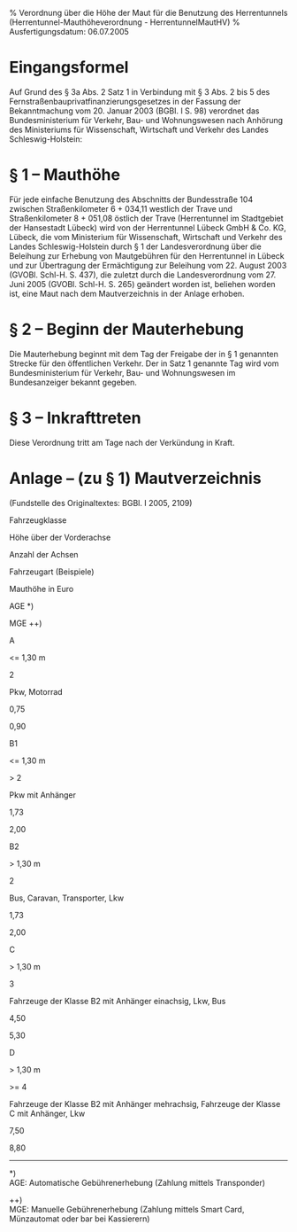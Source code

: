 % Verordnung über die Höhe der Maut für die Benutzung des Herrentunnels  (Herrentunnel-Mauthöheverordnung - HerrentunnelMautHV)
% Ausfertigungsdatum: 06.07.2005
 
# Eingangsformel

Auf Grund des § 3a Abs. 2 Satz 1 in Verbindung mit § 3 Abs. 2 bis 5 des Fernstraßenbauprivatfinanzierungsgesetzes in der Fassung der Bekanntmachung vom 20. Januar 2003 (BGBl. I S. 98) verordnet das Bundesministerium für Verkehr, Bau- und Wohnungswesen nach Anhörung des Ministeriums für Wissenschaft, Wirtschaft und Verkehr des Landes Schleswig-Holstein:

# § 1 – Mauthöhe

Für jede einfache Benutzung des Abschnitts der Bundesstraße 104 zwischen Straßenkilometer 6 + 034,11 westlich der Trave und Straßenkilometer 8 + 051,08 östlich der Trave (Herrentunnel im Stadtgebiet der Hansestadt Lübeck) wird von der Herrentunnel Lübeck GmbH & Co. KG, Lübeck, die vom Ministerium für Wissenschaft, Wirtschaft und Verkehr des Landes Schleswig-Holstein durch § 1 der Landesverordnung über die Beleihung zur Erhebung von Mautgebühren für den Herrentunnel in Lübeck und zur Übertragung der Ermächtigung zur Beleihung vom 22. August 2003 (GVOBl. Schl-H. S. 437), die zuletzt durch die Landesverordnung vom 27. Juni 2005 (GVOBl. Schl-H. S. 265) geändert worden ist, beliehen worden ist, eine Maut nach dem Mautverzeichnis in der Anlage erhoben.

# § 2 – Beginn der Mauterhebung

Die Mauterhebung beginnt mit dem Tag der Freigabe der in § 1 genannten Strecke für den öffentlichen Verkehr. Der in Satz 1 genannte Tag wird vom Bundesministerium für Verkehr, Bau- und Wohnungswesen im Bundesanzeiger bekannt gegeben.

# § 3 – Inkrafttreten

Diese Verordnung tritt am Tage nach der Verkündung in Kraft.

# Anlage – (zu § 1)  Mautverzeichnis

(Fundstelle des Originaltextes: BGBl. I 2005, 2109)

Fahrzeugklasse

Höhe über der Vorderachse

Anzahl der Achsen

Fahrzeugart (Beispiele)

Mauthöhe in Euro

AGE \*)

MGE ++)

A

&lt;= 1,30 m

2

Pkw, Motorrad

0,75

0,90

B1

&lt;= 1,30 m

&gt; 2

Pkw mit Anhänger

1,73

2,00

B2

&gt; 1,30 m

2

Bus, Caravan, Transporter, Lkw

1,73

2,00

C

&gt; 1,30 m

3

Fahrzeuge der Klasse B2 mit Anhänger einachsig, Lkw, Bus

4,50

5,30

D

&gt; 1,30 m

&gt;= 4

Fahrzeuge der Klasse B2 mit Anhänger mehrachsig, Fahrzeuge der Klasse C mit Anhänger, Lkw

7,50

8,80

  
  
-----

\*)  
AGE: Automatische Gebührenerhebung (Zahlung mittels Transponder)

++)  
MGE: Manuelle Gebührenerhebung (Zahlung mittels Smart Card, Münzautomat oder bar bei Kassierern)

